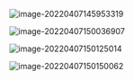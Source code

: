 ![image-20220407145953319](D:/Data/typora/photo/image-20220407145953319.png)

![image-20220407150036907](D:/Data/typora/photo/image-20220407150036907.png)

![image-20220407150125014](D:/Data/typora/photo/image-20220407150125014.png)

![image-20220407150150062](D:/Data/typora/photo/image-20220407150150062.png)
